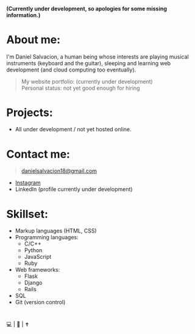 #### (Currently under development, so apologies for some missing information.)  

# About me:
  
I'm Daniel Salvacion, a human being whose interests are playing musical instruments (keyboard and the guitar), sleeping and learning web development (and cloud computing too eventually).  
> My website portfolio: (currently under development)  
> Personal status: not yet good enough for hiring  
  
# Projects:
  
* All under development / not yet hosted online.  
  
# Contact me:
  
> danielsalvacion18@gmail.com  
* [Instagram](https://www.instagram.com/adobong_sunog)  
* LinkedIn (profile currently under development)  
  
# Skillset:
* Markup languages (HTML, CSS)
* Programming languages:
    * C/C++
    * Python
    * JavaScript
    * Ruby
* Web frameworks:
    * Flask
    * Django
    * Rails
* SQL
* Git (version control)  
 
#  
💻 | 🎸 | ✝
<!---
AncientSoup/AncientSoup is a ✨ special ✨ repository because its `README.md` (this file) appears on your GitHub profile.
You can click the Preview link to take a look at your changes.
--->

